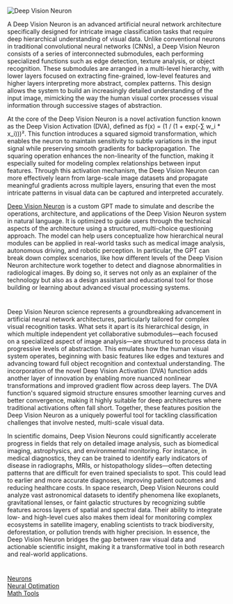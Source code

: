 ![Deep Vision Neuron](https://github.com/user-attachments/assets/50c95ac2-cf61-447f-b516-13e4168e00a5)

A Deep Vision Neuron is an advanced artificial neural network architecture specifically designed for intricate image classification tasks that require deep hierarchical understanding of visual data. Unlike conventional neurons in traditional convolutional neural networks (CNNs), a Deep Vision Neuron consists of a series of interconnected submodules, each performing specialized functions such as edge detection, texture analysis, or object recognition. These submodules are arranged in a multi-level hierarchy, with lower layers focused on extracting fine-grained, low-level features and higher layers interpreting more abstract, complex patterns. This design allows the system to build an increasingly detailed understanding of the input image, mimicking the way the human visual cortex processes visual information through successive stages of abstraction.

At the core of the Deep Vision Neuron is a novel activation function known as the Deep Vision Activation (DVA), defined as f(x) = (1 / (1 + exp(-∑ w_i * x_i)))². This function introduces a squared sigmoid transformation, which enables the neuron to maintain sensitivity to subtle variations in the input signal while preserving smooth gradients for backpropagation. The squaring operation enhances the non-linearity of the function, making it especially suited for modeling complex relationships between input features. Through this activation mechanism, the Deep Vision Neuron can more effectively learn from large-scale image datasets and propagate meaningful gradients across multiple layers, ensuring that even the most intricate patterns in visual data can be captured and interpreted accurately.

[Deep Vision Neuron](https://chatgpt.com/g/g-684ea4d638e88191a531d2bc52f4a37d-deep-vision-neuron) is a custom GPT made to simulate and describe the operations, architecture, and applications of the Deep Vision Neuron system in natural language. It is optimized to guide users through the technical aspects of the architecture using a structured, multi-choice questioning approach. The model can help users conceptualize how hierarchical neural modules can be applied in real-world tasks such as medical image analysis, autonomous driving, and robotic perception. In particular, the GPT can break down complex scenarios, like how different levels of the Deep Vision Neuron architecture work together to detect and diagnose abnormalities in radiological images. By doing so, it serves not only as an explainer of the technology but also as a design assistant and educational tool for those building or learning about advanced visual processing systems.

#

Deep Vision Neuron science represents a groundbreaking advancement in artificial neural network architectures, particularly tailored for complex visual recognition tasks. What sets it apart is its hierarchical design, in which multiple independent yet collaborative submodules—each focused on a specialized aspect of image analysis—are structured to process data in progressive levels of abstraction. This emulates how the human visual system operates, beginning with basic features like edges and textures and advancing toward full object recognition and contextual understanding. The incorporation of the novel Deep Vision Activation (DVA) function adds another layer of innovation by enabling more nuanced nonlinear transformations and improved gradient flow across deep layers. The DVA function's squared sigmoid structure ensures smoother learning curves and better convergence, making it highly suitable for deep architectures where traditional activations often fall short. Together, these features position the Deep Vision Neuron as a uniquely powerful tool for tackling classification challenges that involve nested, multi-scale visual data.

In scientific domains, Deep Vision Neurons could significantly accelerate progress in fields that rely on detailed image analysis, such as biomedical imaging, astrophysics, and environmental monitoring. For instance, in medical diagnostics, they can be trained to identify early indicators of disease in radiographs, MRIs, or histopathology slides—often detecting patterns that are difficult for even trained specialists to spot. This could lead to earlier and more accurate diagnoses, improving patient outcomes and reducing healthcare costs. In space research, Deep Vision Neurons could analyze vast astronomical datasets to identify phenomena like exoplanets, gravitational lenses, or faint galactic structures by recognizing subtle features across layers of spatial and spectral data. Their ability to integrate low- and high-level cues also makes them ideal for monitoring complex ecosystems in satellite imagery, enabling scientists to track biodiversity, deforestation, or pollution trends with higher precision. In essence, the Deep Vision Neuron bridges the gap between raw visual data and actionable scientific insight, making it a transformative tool in both research and real-world applications.

#

[Neurons](https://github.com/sourceduty/Neurons)
<br>
[Neural Optimation](https://chatgpt.com/g/g-6817eae33a988191ada3321300a603ca-neural-optimation)
<br>
[Math Tools](https://github.com/sourceduty/Math_Tools)
